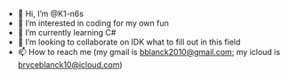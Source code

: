 - 👋 Hi, I’m @K1-n6s
- 👀 I’m interested in coding for my own fun
- 🌱 I’m currently learning C#
- 💞️ I’m looking to collaborate on IDK what to fill out in this field
- 📫 How to reach me (my gmail is bblanck2010@gmail.com; my icloud is bryceblanck10@icloud.com)

<!---
K1-n6s/K1-n6s is a ✨ special ✨ repository because its `README.md` (this file) appears on your GitHub profile.
You can click the Preview link to take a look at your changes.
--->
